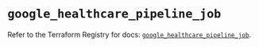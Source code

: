 # `google_healthcare_pipeline_job`

Refer to the Terraform Registry for docs: [`google_healthcare_pipeline_job`](https://registry.terraform.io/providers/hashicorp/google/6.47.0/docs/resources/healthcare_pipeline_job).
